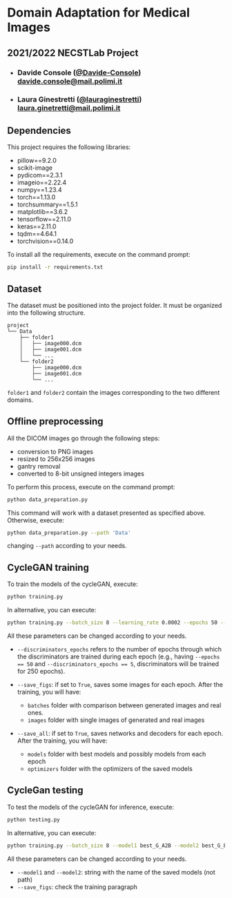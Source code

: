# Domain Adaptation for Medical Images
## 2021/2022 NECSTLab Project
- ###  Davide Console ([@Davide-Console](https://github.com/Davide-Console)) <br> davide.console@mail.polimi.it
- ###  Laura Ginestretti ([@lauraginestretti](https://github.com/lauraginestretti)) <br> laura.ginetretti@mail.polimi.it

## Dependencies

This project requires the following libraries:

- pillow==9.2.0
- scikit-image
- pydicom==2.3.1
- imageio==2.22.4
- numpy==1.23.4
- torch==1.13.0
- torchsummary==1.5.1
- matplotlib==3.6.2
- tensorflow==2.11.0
- keras==2.11.0
- tqdm==4.64.1
- torchvision==0.14.0

To install all the requirements, execute on the command prompt:
```bash
pip install -r requirements.txt
```

## Dataset
The dataset must be positioned into the project folder. It must be organized into the following structure.
```
project
└── Data
    ├── folder1
    │   ├── image000.dcm
    │   ├── image001.dcm
    │   └── ...
    └── folder2
        ├── image000.dcm
        ├── image001.dcm
        └── ...

```
`folder1` and `folder2` contain the images corresponding to the two different domains.

## Offline preprocessing
All the DICOM images go through the following steps:
- conversion to PNG images
- resized to 256x256 images
- gantry removal
- converted to 8-bit unsigned integers images

To perform this process, execute on the command prompt:
```bash
python data_preparation.py
```
This command will work with a dataset presented as specified above.
Otherwise, execute:
```bash
python data_preparation.py --path 'Data'
```
changing `--path` according to your needs.

## CycleGAN training

To train the models of the cycleGAN, execute:
```bash
python training.py
```
In alternative, you can execute:
```bash
python training.py --batch_size 8 --learning_rate 0.0002 --epochs 50 --discriminators_epochs 5 --lambda_gp 5 --test_split 0.1 --validation_split 0.2 --save_figs False --save_all False
```
All these parameters can be changed according to your needs.

- `--discriminators_epochs` refers to the number of epochs through which the discriminators are trained during each epoch (e.g., having `--epochs == 50` and `--discriminators_epochs == 5`, discriminators will be trained for 250 epochs).


- `--save_figs`: if set to `True`, saves some images for each epoch. After the training, you will have:
  - `batches` folder with comparison between generated images and real ones.
  - `images` folder with single images of generated and real images


- `--save_all`: if set to `True`, saves networks and decoders for each epoch. After the training, you will have:
  - `models` folder with best models and possibly models from each epoch
  - `optimizers` folder with the optimizers of the saved models

## CycleGan testing

To test the models of the cycleGAN for inference, execute:

```bash
python testing.py
```
In alternative, you can execute:
```bash
python training.py --batch_size 8 --model1 best_G_A2B --model2 best_G_B2A --test_split 0.1 --save_figs False
```
All these parameters can be changed according to your needs.
- `--model1` and `--model2`: string with the name of the saved models (not path)
- `--save_figs`: check the training paragraph
